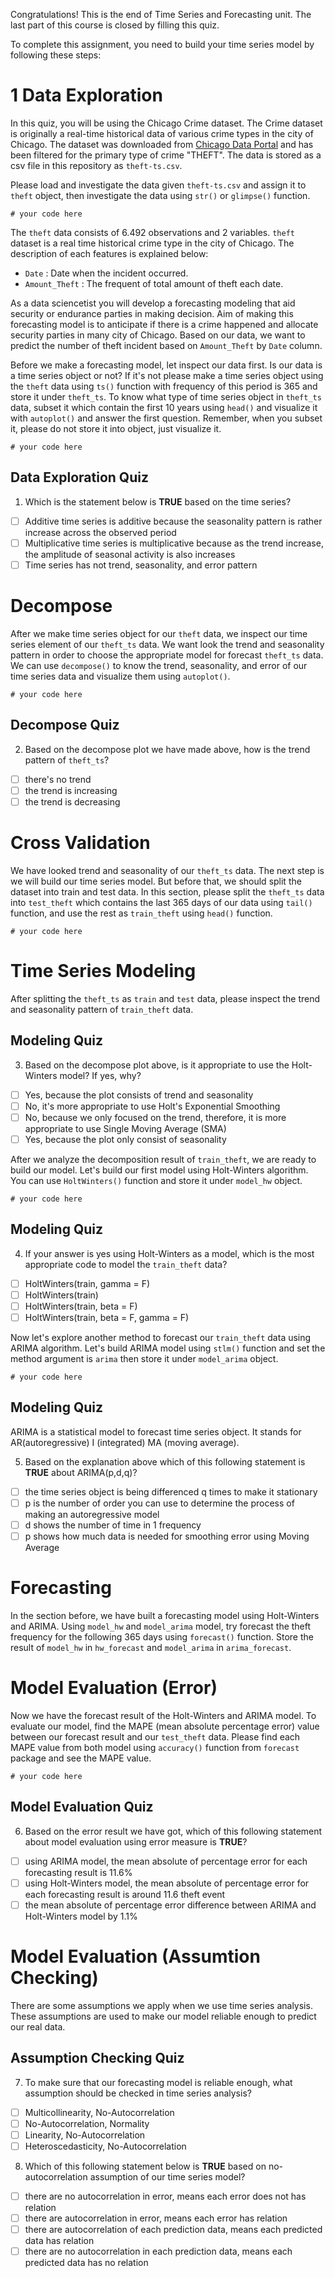 Congratulations! This is the end of Time Series and Forecasting unit. The last part of this course is closed by filling this quiz.

To complete this assignment, you need to build your time series model by following these steps:

# 1 Data Exploration

In this quiz, you will be using the Chicago Crime dataset. The Crime dataset is originally a real-time historical data of various crime types in the city of Chicago. The dataset was downloaded from [Chicago Data Portal](https://data.cityofchicago.org/Public-Safety/Crimes-2001-to-present/ijzp-q8t2) and has been filtered for the primary type of crime "THEFT". The data is stored as a csv file in this repository as `theft-ts.csv`.

Please load and investigate the data given `theft-ts.csv` and assign it to `theft` object, then investigate the data using `str()` or `glimpse()` function.

```
# your code here
```

The `theft` data consists of 6.492 observations and  2 variables. `theft` dataset is a real time historical crime type in the city of Chicago. The description of each features is explained below:

* `Date` : Date when the incident occurred.
* `Amount_Theft` : The frequent of total amount of theft each date.

As a data sciencetist you will develop a forecasting modeling that aid security or endurance parties in making decision. Aim of making this forecasting model is to anticipate if there is a crime happened and allocate security parties in many city of Chicago. Based on our data, we want to predict the number of theft incident based on `Amount_Theft` by `Date` column.

Before we make a forecasting model, let inspect our data first. Is our data is a time series object or not? If it's not please make a time series object using the `theft` data using `ts()` function with frequency of this period is 365 and store it under `theft_ts`. To know what type of time series object in `theft_ts` data, subset it which contain the first 10 years using `head()` and visualize it with `autoplot()` and answer the first question. Remember, when you subset it, please do not store it into object, just visualize it.

```
# your code here
```

## Data Exploration Quiz

1. Which is the statement below is **TRUE** based on the time series?
 - [ ] Additive time series is additive because the seasonality pattern is rather increase across the observed period
 - [ ] Multiplicative time series is multiplicative because as the trend increase, the amplitude of seasonal activity is also increases
 - [ ] Time series has not trend, seasonality, and error pattern

# Decompose

After we make time series object for our `theft` data, we inspect our time series element of our `theft_ts` data. We want look the trend and seasonality pattern in order to choose the appropriate model for forecast `theft_ts` data. We can use `decompose()` to know the trend, seasonality, and error of our time series data and visualize them using `autoplot()`.

```
# your code here
```

## Decompose Quiz

2. Based on the decompose plot we have made above, how is the trend pattern of `theft_ts`?
 - [ ] there's no trend
 - [ ] the trend is increasing
 - [ ] the trend is decreasing

# Cross Validation

We have looked trend and seasonality of our `theft_ts` data. The next step is we will build our time series model. But before that, we should split the dataset into train and test data. In this section, please split the `theft_ts` data into `test_theft` which contains the last 365 days of our data using `tail()` function, and use the rest as `train_theft` using `head()` function.

```
# your code here
```

# Time Series Modeling

After splitting the `theft_ts` as `train` and `test` data, please inspect the trend and seasonality pattern of `train_theft` data.

## Modeling Quiz

3.  Based on the decompose plot above, is it appropriate to use the Holt-Winters model? If yes, why?
 - [ ] Yes, because the plot consists of trend and seasonality
 - [ ] No, it's more appropriate to use Holt's Exponential Smoothing
 - [ ] No, because we only focused on the trend, therefore, it is more appropriate to use Single Moving Average (SMA)
 - [ ] Yes, because the plot only consist of seasonality

After we analyze the decomposition result of `train_theft`, we are ready to build our model. Let's build our first model using Holt-Winters algorithm. You can use `HoltWinters()` function and store it under `model_hw` object.

```
# your code here
```

## Modeling Quiz

4. If your answer is yes using Holt-Winters as a model, which is the most appropriate code to model the `train_theft` data?
 - [ ] HoltWinters(train, gamma = F)
 - [ ] HoltWinters(train)
 - [ ] HoltWinters(train, beta = F)
 - [ ] HoltWinters(train, beta = F, gamma = F)

Now let's explore another method to forecast our `train_theft` data using ARIMA algorithm. Let's build ARIMA model using `stlm()` function and set the method argument is `arima` then store it under `model_arima` object.

```
# your code here
```

## Modeling Quiz

ARIMA is a statistical model to forecast time series object. It stands for AR(autoregressive) I (integrated) MA (moving average).

5. Based on the explanation above which of this following statement is **TRUE** about ARIMA(p,d,q)?
 - [ ] the time series object is being differenced q times to make it stationary
 - [ ] p is the number of order you can use to determine the process of making an autoregressive model
 - [ ] d shows the number of time in 1 frequency
 - [ ] p shows how much data is needed for smoothing error using Moving Average

# Forecasting

In the section before, we have built a forecasting model using Holt-Winters and ARIMA. Using `model_hw` and `model_arima` model, try forecast the theft frequency for the following 365 days using `forecast()` function. Store the result of `model_hw` in `hw_forecast` and `model_arima` in `arima_forecast`.

# Model Evaluation (Error)

Now we have the forecast result of the Holt-Winters and ARIMA model. To evaluate our model, find the MAPE (mean absolute percentage error) value between our forecast result and our `test_theft` data. Please find each MAPE value from both model using `accuracy()` function from `forecast` package and see the MAPE value.

```
# your code here
```

## Model Evaluation Quiz

6. Based on the error result we have got, which of this following statement about model evaluation using error measure is **TRUE**?
 - [ ] using ARIMA model, the mean absolute of percentage error for each forecasting result is 11.6%
 - [ ] using Holt-Winters model, the mean absolute of percentage error for each forecasting result is around 11.6 theft event
 - [ ] the mean absolute of percentage error difference between ARIMA and Holt-Winters model by 1.1%

# Model Evaluation (Assumtion Checking)

There are some assumptions we apply when we use time series analysis. These assumptions are used to make our model reliable enough to predict our real data.

## Assumption Checking Quiz

7. To make sure that our forecasting model is reliable enough, what assumption should be checked in time series analysis?
 - [ ] Multicollinearity, No-Autocorrelation
 - [ ] No-Autocorrelation, Normality
 - [ ] Linearity, No-Autocorrelation
 - [ ] Heteroscedasticity, No-Autocorrelation

8. Which of this following statement below is **TRUE** based on no-autocorrelation assumption of our time series model?
 - [ ] there are no autocorrelation in error, means each error does not has relation
 - [ ] there are autocorrelation in error, means each error has relation
 - [ ] there are autocorrelation of each prediction data, means each predicted data has relation
 - [ ] there are no autocorrelation in each prediction data, means each predicted data has no relation
